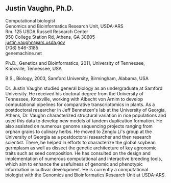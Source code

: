 ## Justin Vaughn, Ph.D.

Computational biologist  
Genomics and Bioinformatics Research Unit, USDA-ARS  
Rm. 125 USDA Russell Research Center  
950 College Station Rd, Athens, GA 30605  
justin.vaughn@ars.usda.gov  
(706) 546-3185  
genemachine.net  

Ph.D., Genetics and Bioinformatics, 2011, University of Tennessee, Knoxville, Tennessee, USA

B.S., Biology, 2003, Samford University, Birmingham, Alabama, USA

Dr. Justin Vaughn studied general biology as an undergraduate at Samford University.  He received his doctoral degree from the University of Tennessee, Knoxville, working with Albecht von Arnim to develop computational pipelines for comparative transcriptomics in plants.  As a postdoctoral researcher in Jeff Bennetzen's lab at the University of Georgia, Athens, Dr. Vaughn characterized structural variation in rice populations and used this data to develop new models of tandem duplication formation.  He also assisted on numerous genome sequencing projects ranging from orphan grains to culinary herbs.  He moved to Zenglu Li's group at the University of Georgia as a postdoctoral researcher and then research scientist.  There, he helped in efforts to characterize the global soybean germplasm as well as dissect the genetic architecture of key agronomic traits such as seed composition.  He has consulted on the design and implementation of numerous computational and interactive breeding tools, which aim to enhance the usefulness of genomic and phenotypic information in cultivar development.  He is currently a computational biologist with the Genomics and Bioinformatics Research Unit at USDA-ARS.
